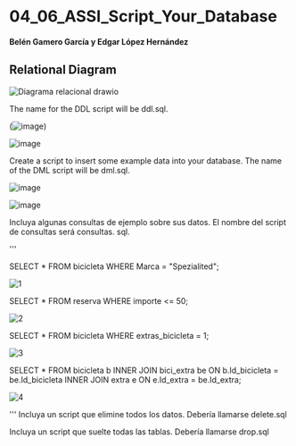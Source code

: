 # 04_06_ASSI_Script_Your_Database
#### Belén Gamero García y Edgar López Hernández

## Relational Diagram
![Diagrama relacional drawio](https://user-images.githubusercontent.com/91567318/214814492-e9ea4301-01fc-448f-a9e4-4b6659d829d7.png)

The name for the DDL script will be ddl.sql.

(![image](https://user-images.githubusercontent.com/91567318/215187935-08359bb0-ff13-4b71-849b-f3f1b73604b1.png))

![image](https://user-images.githubusercontent.com/91567318/215187600-0439fcc9-6278-4650-9b21-bdb0952134ef.png)

Create a script to insert some example data into your database. The name of the DML script will be dml.sql.

![image](https://user-images.githubusercontent.com/91567318/215176785-2fbda927-36a2-401f-9190-d824353754ed.png)

![image](https://user-images.githubusercontent.com/91567318/215195924-2b6cfe90-4b99-4db5-b0d7-bcaf684a1bfc.png)

Incluya algunas consultas de ejemplo sobre sus datos. El nombre del script de consultas será consultas.
sql.

'''

SELECT * FROM bicicleta WHERE Marca = "Spezialited";

![1](https://user-images.githubusercontent.com/91567318/215198878-a9463262-1a22-4c48-9929-4a39f6cc9973.PNG)

SELECT * FROM reserva WHERE importe <= 50;

![2](https://user-images.githubusercontent.com/91567318/215198972-d5ce7a80-4f8e-4436-89a5-2ac3e75f1f02.PNG)

SELECT * FROM bicicleta WHERE extras_bicicleta = 1;

![3](https://user-images.githubusercontent.com/91567318/215199093-32a79ee2-aa75-4a3e-b8eb-d1ca2cdd7956.PNG)

SELECT * FROM bicicleta b INNER 
  JOIN bici_extra be ON b.Id_bicicleta = be.Id_bicicleta 
      INNER JOIN extra e ON e.Id_extra = be.Id_extra;
      
![4](https://user-images.githubusercontent.com/91567318/215199188-744bc058-a516-4d9f-b2d0-2bcf2d95a541.PNG)
      
'''
Incluya un script que elimine todos los datos. Debería llamarse delete.sql

Incluya un script que suelte todas las tablas. Debería llamarse drop.sql
